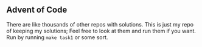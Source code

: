 ## Advent of Code 
There are like thousands of other repos with solutions. This is just my repo of keeping my solutions;
Feel free to look at them and run them if you want. Run by running `make task1` or some sort.
